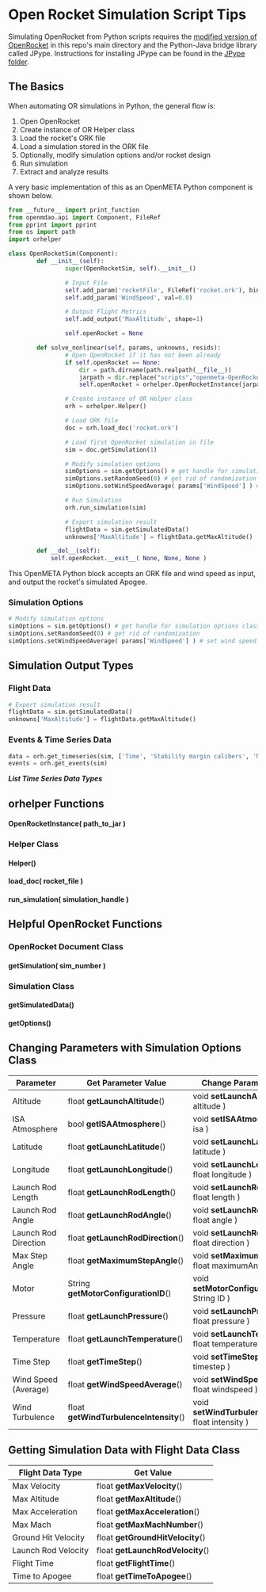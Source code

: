 Open Rocket Simulation Script Tips
===================================
Simulating OpenRocket from Python scripts requires the [modified version of OpenRocket](https://github.com/metamorph-inc/openmeta-rocket/blob/master/openmeta-OpenRocket.jar) in this repo's main directory and the Python-Java bridge library called JPype.
Instructions for installing JPype can be found in the [JPype folder](https://github.com/metamorph-inc/openmeta-rocket/tree/master/JPype).

## The Basics

When automating OR simulations in Python, the general flow is:
1. Open OpenRocket
2. Create instance of OR Helper class
3. Load the rocket's ORK file
4. Load a simulation stored in the ORK file
5. Optionally, modify simulation options and/or rocket design
6. Run simulation
7. Extract and analyze results

A very basic implementation of this as an OpenMETA Python component is shown below. 

```python
from __future__ import print_function
from openmdao.api import Component, FileRef
from pprint import pprint
from os import path
import orhelper

class OpenRocketSim(Component):
        def __init__(self):
                super(OpenRocketSim, self).__init__()

                # Input File
                self.add_param('rocketFile', FileRef('rocket.ork'), binary=True, pass_by_obj=True)
                self.add_param('WindSpeed', val=0.0)

                # Output Flight Metrics
                self.add_output('MaxAltitude', shape=1)

                self.openRocket = None

        def solve_nonlinear(self, params, unknowns, resids):
                # Open OpenRocket if it has not been already
                if self.openRocket == None:
                    dir = path.dirname(path.realpath(__file__))
                    jarpath = dir.replace("scripts","openmeta-OpenRocket.jar")
                    self.openRocket = orhelper.OpenRocketInstance(jarpath)

                # Create instance of OR Helper class
                orh = orhelper.Helper()

                # Load ORK file
                doc = orh.load_doc('rocket.ork')

                # Load first OpenRocket simulation in file
                sim = doc.getSimulation(1)

                # Modify simulation options
                simOptions = sim.getOptions() # get handle for simulation options class
                simOptions.setRandomSeed(0) # get rid of randomization
                simOptions.setWindSpeedAverage( params['WindSpeed'] ) # set wind speed

                # Run Simulation
                orh.run_simulation(sim)

                # Export simulation result
                flightData = sim.getSimulatedData()
                unknowns['MaxAltitude'] = flightData.getMaxAltitude()

        def __del__(self):
            self.openRocket.__exit__( None, None, None )
```

This OpenMETA Python block accepts an ORK file and wind speed as input, and output the rocket's simulated Apogee.

### Simulation Options
```python
# Modify simulation options
simOptions = sim.getOptions() # get handle for simulation options class
simOptions.setRandomSeed(0) # get rid of randomization
simOptions.setWindSpeedAverage( params['WindSpeed'] ) # set wind speed
```
## Simulation Output Types
### Flight Data
```python
# Export simulation result
flightData = sim.getSimulatedData()
unknowns['MaxAltitude'] = flightData.getMaxAltitude()
```
### Events & Time Series Data
```python
data = orh.get_timeseries(sim, ['Time', 'Stability margin calibers', 'Mass'] )
events = orh.get_events(sim)
```
**_List Time Series Data Types_**

## orhelper Functions
#### OpenRocketInstance( path_to_jar )

### Helper Class
#### Helper()
#### load_doc( rocket_file )
#### run_simulation( simulation_handle )

## Helpful OpenRocket Functions

### OpenRocket Document Class
#### getSimulation( sim_number )


### Simulation Class
#### getSimulatedData()
#### getOptions()


## Changing Parameters with Simulation Options Class

| Parameter            | Get Parameter Value                    | Change Parameter Value                                 |
| -------------------- |----------------------------------------| -------------------------------------------------------|
| Altitude             | float **getLaunchAltitude**()          | void **setLaunchAltitude**( float altitude )           |
| ISA Atmosphere       | bool **getISAAtmosphere**()            | void **setISAAtmosphere**( bool isa )                  |
| Latitude             | float **getLaunchLatitude**()          | void **setLaunchLatitude**( float latitude )           |
| Longitude            | float **getLaunchLongitude**()         | void **setLaunchLongitude**( float longitude )         |
| Launch Rod Length    | float **getLaunchRodLength**()         | void **setLaunchRodLength**( float length )            |
| Launch Rod Angle     | float **getLaunchRodAngle**()          | void **setLaunchRodAngle**( float angle )              |
| Launch Rod Direction | float **getLaunchRodDirection**()      | void **setLaunchRodDirection**( float direction )      |
| Max Step Angle       | float **getMaximumStepAngle**()        | void **setMaximumStepAngle**( float maximumAngle )     |
| Motor                | String **getMotorConfigurationID**()   | void **setMotorConfigurationID**( String ID )          |
| Pressure             | float **getLaunchPressure**()          | void **setLaunchPressure**( float pressure )           |
| Temperature          | float **getLaunchTemperature**()       | void **setLaunchTemperature**( float temperature )     |
| Time Step            | float **getTimeStep**()                | void **setTimeStep**( float timestep )                 |
| Wind Speed (Average) | float **getWindSpeedAverage**()        | void **setWindSpeedAverage**( float windspeed )        |
| Wind Turbulence      | float **getWindTurbulenceIntensity**() | void **setWindTurbulenceIntensity**( float intensity ) |


## Getting Simulation Data with Flight Data Class

| Flight Data Type     | Get Value                        |
| -------------------- |----------------------------------|
| Max Velocity         | float **getMaxVelocity**()       |
| Max Altitude         | float **getMaxAltitude**()       |
| Max Acceleration     | float **getMaxAcceleration**()   |
| Max Mach             | float **getMaxMachNumber**()     |
| Ground Hit Velocity  | float **getGroundHitVelocity**() |
| Launch Rod Velocity  | float **getLaunchRodVelocity**() |
| Flight Time          | float **getFlightTime**()        |
| Time to Apogee       | float **getTimeToApogee**()      |


